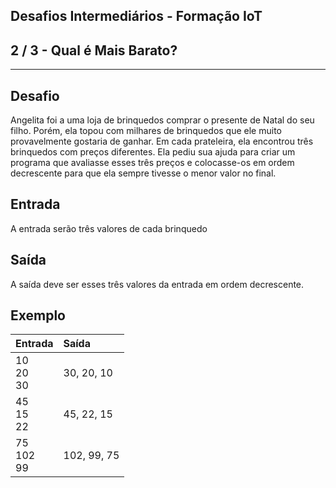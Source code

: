 Desafios Intermediários - Formação IoT
--------------------------------------
2 / 3 - Qual é Mais Barato?
---------------------------

* * *

Desafio
-------

Angelita foi a uma loja de brinquedos comprar o presente de Natal do seu filho. Porém, ela topou com milhares de
brinquedos que ele muito provavelmente gostaria de ganhar. Em cada prateleira, ela encontrou três brinquedos com preços
diferentes. Ela pediu sua ajuda para criar um programa que avaliasse esses três preços e colocasse-os em ordem
decrescente para que ela sempre tivesse o menor valor no final.

Entrada
-------
A entrada serão três valores de cada brinquedo

Saída
-----
A saída deve ser esses três valores da entrada em ordem decrescente.

Exemplo
-------

| Entrada         | Saída       |
|:----------------|:------------|
| 10<br>20<br>30  | 30, 20, 10  |
| 45<br>15<br>22  | 45, 22, 15  |
| 75<br>102<br>99 | 102, 99, 75 |
